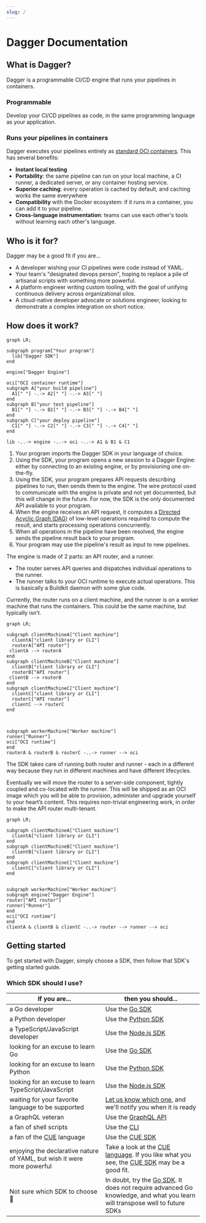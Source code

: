```yaml
---
slug: /
---
```


# Dagger Documentation

## What is Dagger?

Dagger is a programmable CI/CD engine that runs your pipelines in containers.

### Programmable

Develop your CI/CD pipelines as code, in the same programming language as your application.

### Runs your pipelines in containers

Dagger executes your pipelines entirely as [standard OCI containers](https://opencontainers.org/). This has several benefits:

* **Instant local testing**
* **Portability**: the same pipeline can run on your local machine, a CI runner, a dedicated server, or any container hosting service.
* **Superior caching**: every operation is cached by default, and caching works the same everywhere
* **Compatibility** with the Docker ecosystem: if it runs in a container, you can add it to your pipeline.
* **Cross-language instrumentation**: teams can use each other's tools without learning each other's language.

## Who is it for?

Dagger may be a good fit if you are...

* A developer wishing your CI pipelines were code instead of YAML.
* Your team's "designated devops person", hoping to replace a pile of artisanal scripts with something more powerful.
* A platform engineer writing custom tooling, with the goal of unifying continuous delivery across organizational silos.
* A cloud-native developer advocate or solutions engineer, looking to demonstrate a complex integration on short notice.

## How does it work?

```mermaid
graph LR;

subgraph program["Your program"]
  lib["Dagger SDK"]
end

engine["Dagger Engine"]

oci["OCI container runtime"]
subgraph A["your build pipeline"]
  A1[" "] -.-> A2[" "] -.-> A3[" "]
end
subgraph B["your test pipeline"]
  B1[" "] -.-> B2[" "] -.-> B3[" "] -.-> B4[" "]
end
subgraph C["your deploy pipeline"]
  C1[" "] -.-> C2[" "] -.-> C3[" "] -.-> C4[" "]
end

lib -..-> engine -..-> oci -..-> A1 & B1 & C1
```

1. Your program imports the Dagger SDK in your language of choice.
2. Using the SDK, your program opens a new session to a Dagger Engine: either by connecting to an existing engine, or by provisioning one on-the-fly.
3. Using the SDK, your program prepares API requests describing pipelines to run, then sends them to the engine. The wire protocol used to communicate with the engine is private and not yet documented, but this will change in the future. For now, the SDK is the only documented API available to your program.
4. When the engine receives an API request, it computes a [Directed Acyclic Graph (DAG)](https://en.wikipedia.org/wiki/Directed_acyclic_graph) of low-level operations required to compute the result, and starts processing operations concurrently.
5. When all operations in the pipeline have been resolved, the engine sends the pipeline result back to your program.
6. Your program may use the pipeline's result as input to new pipelines.

The engine is made of 2 parts: an API router, and a runner.

* The router serves API queries and dispatches individual operations to the runner.
* The runner talks to your OCI runtime to execute actual operations. This is basically a Buildkit daemon with some glue code.

Currently, the router runs on a client machine, and the runner is on a worker machine that runs the containers. This could be the same machine, but typically isn’t.

```mermaid
graph LR;

subgraph clientMachineA["Client machine"]
  clientA["client library or CLI"]
  routerA["API router"]
 clientA --> routerA
end
subgraph clientMachineB["Client machine"]
  clientB["client library or CLI"]
  routerB["API router"]
 clientB --> routerB
end
subgraph clientMachineC["Client machine"]
  clientC["client library or CLI"]
  routerC["API router"]
  clientC --> routerC
end



subgraph workerMachine["Worker machine"]
runner["Runner"]
oci["OCI runtime"]
end
routerA & routerB & routerC -..-> runner --> oci
```

The SDK takes care of running both router and runner - each in a different way because they run in different machines and have different lifecycles.

Eventually we will move the router to a server-side component, tightly coupled and co-located with the runner. This will be shipped as an OCI image which you will be able to provision, administer and upgrade yourself to your heart’s content. This requires non-trivial engineering work, in order to make the API router multi-tenant.

```mermaid
graph LR;

subgraph clientMachineA["Client machine"]
  clientA["client library or CLI"]
end
subgraph clientMachineB["Client machine"]
  clientB["client library or CLI"]
end
subgraph clientMachineC["Client machine"]
  clientC["client library or CLI"]
end


subgraph workerMachine["Worker machine"]
subgraph engine["Dagger Engine"]
router["API router"]
runner["Runner"]
end
oci["OCI runtime"]
end
clientA & clientB & clientC -..-> router --> runner --> oci
```

## Getting started

To get started with Dagger, simply choose a SDK, then follow that SDK's getting started guide.

### Which SDK should I use?

| If you are... | then you should... |
| -- | -- |
| a Go developer | Use the [Go SDK](sdk/go) |
| a Python developer | Use the [Python SDK](sdk/python) |
| a TypeScript/JavaScript developer | Use the [Node.js SDK](sdk/nodejs) |
| looking for an excuse to learn Go | Use the [Go SDK](sdk/go) |
| looking for an excuse to learn Python | Use the [Python SDK](sdk/python) |
| looking for an excuse to learn TypeScript/JavaScript | Use the [Node.js SDK](sdk/nodejs) |
| waiting for your favorite language to be supported | [Let us know which one](https://blocklayer.typeform.com/to/a6m5gKSS), and we'll notify you when it is ready |
| a GraphQL veteran | Use the [GraphQL API](api) |
| a fan of shell scripts | Use the [CLI](cli) |
| a fan of the [CUE](https://cuelang.org) language | Use the [CUE SDK](sdk/cue) |
| enjoying the declarative nature of YAML, but wish it were more powerful | Take a look at the [CUE language](https://cuelang.org). If you like what you see, the [CUE SDK](sdk/cue) may be a good fit. |
| Not sure which SDK to choose 🤷 | In doubt, try the [Go SDK](sdk/go). It does not require advanced Go knowledge, and what you learn will transpose well to future SDKs
